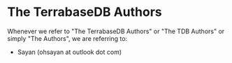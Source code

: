 # The TerrabaseDB Authors
Whenever we refer to "The TerrabaseDB Authors" or "The TDB Authors" or simply "The Authors", we are referring to:
- Sayan (ohsayan at outlook dot com)